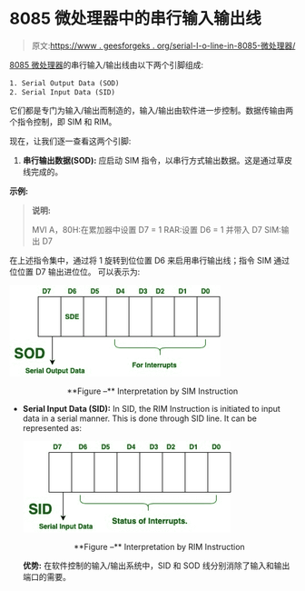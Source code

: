 # 8085 微处理器中的串行输入输出线

> 原文:[https://www . geesforgeks . org/serial-I-o-line-in-8085-微处理器/](https://www.geeksforgeeks.org/serial-i-o-lines-in-8085-microprocessor/)

[8085 微处理器](https://www.geeksforgeeks.org/pin-diagram-8085-microprocessor/)的串行输入/输出线由以下两个引脚组成:

```
1. Serial Output Data (SOD)
2. Serial Input Data (SID) 
```

它们都是专门为输入/输出而制造的，输入/输出由软件进一步控制。数据传输由两个指令控制，即 SIM 和 RIM。

现在，让我们逐一查看这两个引脚:

1.  **串行输出数据(SOD):**
    应启动 SIM 指令，以串行方式输出数据。这是通过草皮线完成的。

**示例:**

> **说明:**
> 
> MVI A，80H:在累加器中设置 D7 = 1
> RAR:设置 D6 = 1 并带入 D7
> SIM:输出 D7

在上述指令集中，通过将 1 旋转到位位置 D6 来启用串行输出线；指令 SIM 通过位位置 D7 输出进位位。
可以表示为:

![](img/a97536233cb0ff434d4b39d1a768ae57.png)

<center>**Figure –** Interpretation by SIM Instruction</center>

*   **Serial Input Data (SID):**
    In SID, the RIM Instruction is initiated to input data in a serial manner. This is done through SID line.
    It can be represented as:

    ![](img/b2dd62fea3c2fc20926f9d8880ca0189.png)

    <center>**Figure –** Interpretation by RIM Instruction</center>

    **优势:**
    在软件控制的输入/输出系统中，SID 和 SOD 线分别消除了输入和输出端口的需要。